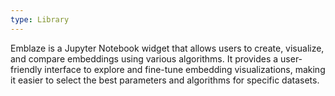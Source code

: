 ```yaml
---
type: Library
---
```


Emblaze is a Jupyter Notebook widget that allows users to create, visualize, and compare embeddings using various algorithms. It provides a user-friendly interface to explore and fine-tune embedding visualizations, making it easier to select the best parameters and algorithms for specific datasets.
